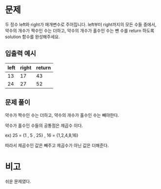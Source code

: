 # 문제

두 정수 left와 right가 매개변수로 주어집니다. left부터 right까지의 모든 수들 중에서, 약수의 개수가 짝수인 수는 더하고, 약수의 개수가 홀수인 수는 뺀 수를 return 하도록 solution 함수를 완성해주세요.

## 입출력 예시

| left | right | return |
| ---- | ----- | ------ |
| 13   | 17    | 43     |
| 24   | 27    | 52     |

## 문제 풀이

약수가 짝수인 수는 더하고, 약수의 개수가 홀수인 수는 빼야한다.

약수가 홀수인 수들의 공통점은 제곱수 이다.

ex) 25 = {1 , 5 , 25} , 16 = {1,2,4,8,16}

따라서 제곱수인 값은 빼주고 제곱수가 아닌 값은 더해준다.

# 비고

쉬운 문제였다.
